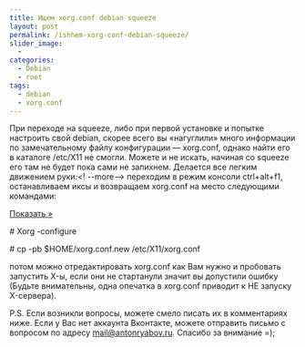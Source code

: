 ```yaml
---
title: Ищем xorg.conf debian squeeze
layout: post
permalink: /ishhem-xorg-conf-debian-squeeze/
slider_image:
  - 
categories:
  - Debian
  - root
tags:
  - debian
  - xorg.conf
---
```

При переходе на squeeze, либо при первой установке и попытке настроить свой debian, скорее всего вы &#171;нагуглили&#187; много информации по замечательному файлу конфигурации &#8212; xorg.conf, однако найти его в каталоге /etc/X11 не смогли. Можете и не искать, начиная со squeeze его там не будет пока сами не запихнем. Делается все легким движением руки:<! --more--> переходим в режим консоли ctrl+alt+f1, останавливаем иксы и возвращаем xorg.conf на место следующими командами:

<a class='spoiler-tgl' href='https://doam.ru/ishhem-xorg-conf-debian-squeeze/#SID407_1_tgl' id='SID407_1_tgl' rev='blind||Показать »||Скрыть «||300'>Показать »</a>

<div id='SID407_1' class='spoiler-body'>
  <p>
    # Xorg -configure
  </p>
  
  <p>
    # cp -pb $HOME/xorg.conf.new /etc/X11/xorg.conf
  </p>
</div>

потом можно отредактировать xorg.conf как Вам нужно и пробовать запустить X-ы, если они не стартанули значит вы допустили ошибку (Будьте внимательны, одна опечатка в xorg.conf приводит к НЕ запуску X-сервера).

P.S. Если возникли вопросы, можете смело писать их в комментариях ниже. Если у Вас нет аккаунта Вконтакте, можете отправить письмо с вопросом по адресу mail@antonryabov.ru. Спасибо за внимание =);
